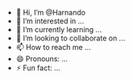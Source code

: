 - 👋 Hi, I’m @Harnando
- 👀 I’m interested in ...
- 🌱 I’m currently learning ...
- 💞️ I’m looking to collaborate on ...
- 📫 How to reach me ...
- 😄 Pronouns: ...
- ⚡ Fun fact: ...

<!---
Harnando/Harnando is a ✨ special ✨ repository because its `README.md` (this file) appears on your GitHub profile.
You can click the Preview link to take a look at your changes.
--->
